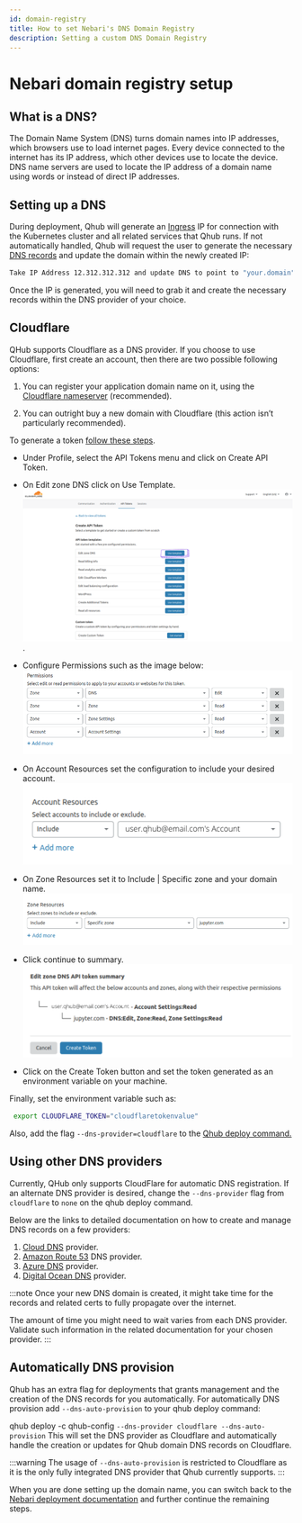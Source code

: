 ```yaml
---
id: domain-registry
title: How to set Nebari's DNS Domain Registry
description: Setting a custom DNS Domain Registry
---
```


# Nebari domain registry setup

## What is a DNS?

The Domain Name System (DNS) turns domain names into IP addresses, which browsers use to load internet pages.
Every device connected to the internet has its IP address, which other devices use to locate the device.
DNS name servers are used to locate the IP address of a domain name using words or instead of direct IP addresses.

## Setting up a DNS

During deployment, Qhub will generate an [Ingress](https://kubernetes.io/docs/concepts/services-networking/ingress/) IP for connection with the Kubernetes cluster and all related services that Qhub runs. If not automatically handled, Qhub will request the user to generate the necessary [DNS records](https://www.cloudflare.com/en-gb/learning/dns/dns-records/) and update the domain within the newly created IP:

```bash
Take IP Address 12.312.312.312 and update DNS to point to "your.domain" [Press Enter when Complete]
```

Once the IP is generated, you will need to grab it and create the necessary records within the DNS provider of your choice.

## Cloudflare

QHub supports Cloudflare as a DNS provider. If you choose to use Cloudflare, first create an account, then there are two possible following options:

1. You can register your application domain name on it, using the [Cloudflare nameserver](https://developers.cloudflare.com/dns/zone-setups/full-setup/setup) (recommended).

2. You can outright buy a new domain with Cloudflare (this action isn’t particularly recommended).

To generate a token [follow these steps](https://developers.cloudflare.com/api/tokens/create).

- Under Profile, select the API Tokens menu and click on Create API Token.

- On Edit zone DNS click on Use Template.![screenshot Cloudflare edit Zone DNS](../source/images/cloudflare_auth_1.png).

- Configure Permissions such as the image below:![screenshot Cloudflare Permissions edit](../source/images/cloudflare_permissions_2.1.1.png)

- On Account Resources set the configuration to include your desired account.![screenshot Cloudflare account resources](../source/images/cloudflare_account_resources_scr.png)

- On Zone Resources set it to Include | Specific zone and your domain name.![screenshot Cloudflare zone resources](../source/images/cloudflare_zone_resources.png)

- Click continue to summary.![screenshot Cloudflare summary](../source/images/cloudflare_summary.png)

- Click on the Create Token button and set the token generated as an environment variable on your machine.
 

Finally, set the environment variable such as:

```bash
 export CLOUDFLARE_TOKEN="cloudflaretokenvalue"
```
Also, add the flag `--dns-provider=cloudflare` to the [Qhub deploy command.](https://www.nebari.dev/how-tos/nebari-gcp#deploying-nebari)


## Using other DNS providers

Currently, QHub only supports CloudFlare for automatic DNS registration. If an alternate DNS provider is desired, change the `--dns-provider` flag from `cloudflare` to `none` on the qhub deploy command.

Below are the links to detailed documentation on how to create and manage DNS records on a few providers:

1. [Cloud DNS](https://cloud.google.com/dns/docs/tutorials/create-domain-tutorial) provider.
2. [Amazon Route 53](https://docs.aws.amazon.com/Route53/latest/DeveloperGuide/domain-register.html) DNS provider.
3. [Azure DNS](https://docs.microsoft.com/en-us/azure/dns/dns-getstarted-portal) provider.
4. [Digital Ocean DNS](https://docs.digitalocean.com/products/networking/dns/quickstart/) provider.

:::note
Once your new DNS domain is created, it might take time for the records and related certs to fully propagate over the internet.

The amount of time you might need to wait varies from each DNS provider. Validate such information in the related documentation for your chosen provider.
:::

## Automatically DNS provision

Qhub has an extra flag for deployments that grants management and the creation of the DNS records for you automatically. For automatically DNS provision add `--dns-auto-provision` to your qhub deploy command:

qhub deploy -c qhub-config `--dns-provider cloudflare --dns-auto-provision`
This will set the DNS provider as Cloudflare and automatically handle the creation or updates for Qhub domain DNS records on Cloudflare.

:::warning
The usage of `--dns-auto-provision` is restricted to Cloudflare as it is the only fully integrated DNS provider that Qhub currently supports.
:::

When you are done setting up the domain name, you can switch back to the [Nebari deployment documentation](https://www.nebari.dev/how-tos/nebari-gcp#deploying-nebari) and further continue the remaining steps.
